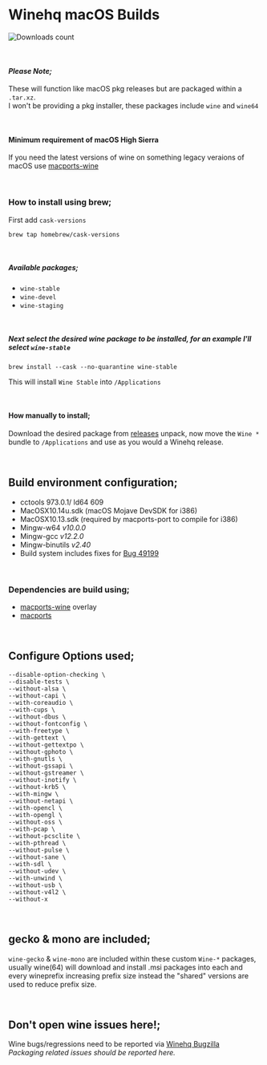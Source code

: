 # Winehq macOS Builds

![Downloads count](https://img.shields.io/github/downloads/gcenx/macOS_Wine_builds/total.svg)

<br>

#### _Please Note;_
These will function like macOS pkg releases but are packaged within a `.tar.xz`.\
I won't be providing a pkg installer, these packages include `wine` and `wine64`

<br>

#### Minimum requirement of macOS High Sierra
If you need the latest versions of wine on something legacy veraions of macOS use [macports-wine](https://github.com/Gcenx/macports-wine)

<br>

### How to install using brew;
First add `cask-versions`
```
brew tap homebrew/cask-versions
```

<br>

##### Available packages;
- `wine-stable`
- `wine-devel`
- `wine-staging`

<br>

##### Next select the desired wine package to be installed, for an example I'll select `wine-stable`
```
brew install --cask --no-quarantine wine-stable
```
This will install `Wine Stable` into `/Applications`

<br>

#### How manually to install;
Download the desired package from [releases](https://github.com/Gcenx/macOS_Wine_builds/releases) unpack, now move the `Wine *` bundle to `/Applications` and use as you would a Winehq release.

<br>

## Build environment configuration;
- cctools 973.0.1/ ld64 609
- MacOSX10.14u.sdk (macOS Mojave DevSDK for i386)
- MacOSX10.13.sdk (required by macports-port to compile for i386)
- Mingw-w64 _v10.0.0_
- Mingw-gcc _v12.2.0_
- Mingw-binutils _v2.40_
- Build system includes fixes for [Bug 49199](https://bugs.winehq.org/show_bug.cgi?id=49199)

<br>

### Dependencies are build using;
- [macports-wine](https://github.com/Gcenx/macports-wine) overlay
- [macports](https://www.macports.org/)

<br>

## Configure Options used;
```
--disable-option-checking \
--disable-tests \
--without-alsa \
--without-capi \
--with-coreaudio \
--with-cups \
--without-dbus \
--without-fontconfig \
--with-freetype \
--with-gettext \
--without-gettextpo \
--without-gphoto \
--with-gnutls \
--without-gssapi \
--without-gstreamer \
--without-inotify \
--without-krb5 \
--with-mingw \
--without-netapi \
--with-opencl \
--with-opengl \
--without-oss \
--with-pcap \
--without-pcsclite \
--with-pthread \
--without-pulse \
--without-sane \
--with-sdl \
--without-udev \
--with-unwind \
--without-usb \
--without-v4l2 \
--without-x
```

<br>

## gecko & mono are included;
`wine-gecko` & `wine-mono` are included within these custom `Wine-*` packages, usually wine(64) will download and install .msi packages into each and every wineprefix increasing prefix size instead the "shared" versions are used to reduce prefix size.

<br>

## Don't open wine issues here!;
Wine bugs/regressions need to be reported via [Winehq Bugzilla](https://bugs.winehq.org/)\
_Packaging related issues should be reported here._
